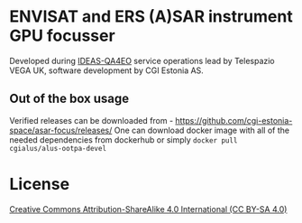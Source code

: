 
# ENVISAT and ERS (A)SAR instrument GPU focusser

Developed during [IDEAS-QA4EO](https://qa4eo.org/) service operations lead by Telespazio VEGA UK, software development by CGI Estonia AS.

## Out of the box usage

Verified releases can be downloaded from - https://github.com/cgi-estonia-space/asar-focus/releases/
One can download docker image with all of the needed dependencies from dockerhub or simply `docker pull cgialus/alus-ootpa-devel`

# License

[Creative Commons Attribution-ShareAlike 4.0 International (CC BY-SA 4.0)](LICENSE.txt)



